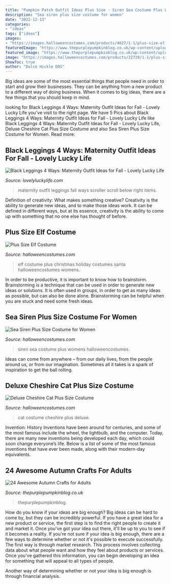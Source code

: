 ```yaml
---
title: "Pumpkin Patch Outfit Ideas Plus Size - Siren Sea Costume Plus Womens Halloweencostumes"
description: "Sea siren plus size costume for women"
date: "2022-12-13"
categories:
- "ideas"
tags: ["ideas"]
images:
- "https://images.halloweencostumes.com/products/4627/1-1/plus-size-elf-costume.jpg"
featuredImage: "https://www.thepurplepumpkinblog.co.uk/wp-content/uploads/2017/09/24-Awesome-Autumn-Crafts-for-Adults-1.jpg"
featured_image: "https://www.thepurplepumpkinblog.co.uk/wp-content/uploads/2017/09/24-Awesome-Autumn-Crafts-for-Adults-1.jpg"
image: "https://images.halloweencostumes.com/products/32720/1-1/plus-size-deluxe-cheshire-cat-costume.jpg"
ShowToc: true
author: "Dulce Hickle DDS"
---
```



Big ideas are some of the most essential things that people need in order to start and grow their businesses. They can be anything from a new product to a different way of doing business. When it comes to big ideas, there are a few things that you should keep in mind. 

	

		
looking for Black Leggings 4 Ways: Maternity Outfit Ideas for Fall - Lovely Lucky Life you've visit to the right page. We have 5 Pics about Black Leggings 4 Ways: Maternity Outfit Ideas for Fall - Lovely Lucky Life like Black Leggings 4 Ways: Maternity Outfit Ideas for Fall - Lovely Lucky Life, Deluxe Cheshire Cat Plus Size Costume and also Sea Siren Plus Size Costume for Women. Read more:
		
    
## Black Leggings 4 Ways: Maternity Outfit Ideas For Fall - Lovely Lucky Life

<img loading=lazy src="https://www.lovelyluckylife.com/wp-content/uploads/2019/10/maternity-black-leggings-outfit-.jpeg" onerror="this.onerror=null;this.src='https://tse2.mm.bing.net/th?id=OIP.zqzix5WXVoFv340FOEjVuAHaJT&amp;pid=15.1';" alt="Black Leggings 4 Ways: Maternity Outfit Ideas for Fall - Lovely Lucky Life">

_Source: lovelyluckylife.com_

>maternity outfit leggings fall ways scroller scroll below right items. 

	

Definition of creativity: What makes something creative?
Creativity is the ability to generate new ideas, and to make those ideas work. It can be defined in different ways, but at its essence, creativity is the ability to come up with something that no one else has thought of before.

    
## Plus Size Elf Costume

<img loading=lazy src="https://images.halloweencostumes.com/products/4627/1-1/plus-size-elf-costume.jpg" onerror="this.onerror=null;this.src='https://tse1.mm.bing.net/th?id=OIP.yBD_9kUmXrr7nJUJKHRSQwHaKl&amp;pid=15.1';" alt="Plus Size Elf Costume">

_Source: halloweencostumes.com_

>elf costume plus christmas holiday costumes santa halloweencostumes womens. 

	

In order to be productive, it is important to know how to brainstorm. Brainstorming is a technique that can be used in order to generate new ideas or solutions. It is often used in groups, in order to get as many ideas as possible, but can also be done alone. Brainstorming can be helpful when you are stuck and need some fresh ideas.

    
## Sea Siren Plus Size Costume For Women

<img loading=lazy src="https://images.halloweencostumes.com/products/40320/1-1/womens-sea-siren.jpg" onerror="this.onerror=null;this.src='https://tse1.mm.bing.net/th?id=OIP.md-wQYobb4sOudIhDjtV5wHaKl&amp;pid=15.1';" alt="Sea Siren Plus Size Costume for Women">

_Source: halloweencostumes.com_

>siren sea costume plus womens halloweencostumes. 

	

Ideas can come from anywhere – from our daily lives, from the people around us, or from our imagination. Sometimes all it takes is a spark of inspiration to get the ball rolling.

    
## Deluxe Cheshire Cat Plus Size Costume

<img loading=lazy src="https://images.halloweencostumes.com/products/32720/1-1/plus-size-deluxe-cheshire-cat-costume.jpg" onerror="this.onerror=null;this.src='https://tse1.mm.bing.net/th?id=OIP.P-7zMah1ZkhotA53VLHXUwHaKl&amp;pid=15.1';" alt="Deluxe Cheshire Cat Plus Size Costume">

_Source: halloweencostumes.com_

>cat costume cheshire plus deluxe. 

	

Invention: History
Inventions have been around for centuries, and some of the most famous include the wheel, the lightbulb, and the computer. Today, there are many new inventions being developed each day, which could soon change everyone’s life. Below is a list of some of the most famous inventions that have ever been made, along with their modern-day equivalents.

    
## 24 Awesome Autumn Crafts For Adults

<img loading=lazy src="https://www.thepurplepumpkinblog.co.uk/wp-content/uploads/2017/09/24-Awesome-Autumn-Crafts-for-Adults-1.jpg" onerror="this.onerror=null;this.src='https://tse2.mm.bing.net/th?id=OIP.VbS7BBOZKDn3u9MnwmtgegHaHa&amp;pid=15.1';" alt="24 Awesome Autumn Crafts for Adults">

_Source: thepurplepumpkinblog.co.uk_

>thepurplepumpkinblog. 

	

How do you know if your ideas are big enough?
Big ideas can be hard to come by, but they can be incredibly powerful. If you have a great idea for a new product or service, the first step is to find the right people to create it and market it. Once you've got your idea out there, it'll be up to you to see if it becomes a reality. If you're not sure if your idea is big enough, there are a few ways to determine whether or not it's possible to execute successfully. 
The first way is through market research. This process involves collecting data about what people want and how they feel about products or services. Once you've gathered this information, you can begin developing an idea for something that will appeal to all types of people. 

Another way of determining whether or not your idea is big enough is through financial analysis.

